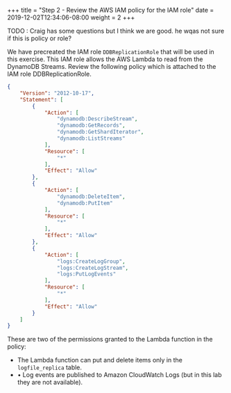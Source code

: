 +++
title = "Step 2 - Review the AWS IAM policy for the IAM role"
date = 2019-12-02T12:34:06-08:00
weight = 2
+++

TODO : Craig has some questions but I think we are good. he wqas not sure if this is policy or role? 

We have precreated the IAM role `DDBReplicationRole` that will be used in this exercise. This IAM role allows the AWS Lambda to read from the DynamoDB Streams. 
Review the following policy which is attached to the IAM role DDBReplicationRole.
```json
{
    "Version": "2012-10-17",
    "Statement": [
        {
            "Action": [
                "dynamodb:DescribeStream",
                "dynamodb:GetRecords",
                "dynamodb:GetShardIterator",
                "dynamodb:ListStreams"
            ],
            "Resource": [
                "*"
            ],
            "Effect": "Allow"
        },
        {
            "Action": [
                "dynamodb:DeleteItem",
                "dynamodb:PutItem"
            ],
            "Resource": [
                "*"
            ],
            "Effect": "Allow"
        },
        {
            "Action": [
                "logs:CreateLogGroup",
                "logs:CreateLogStream",
                "logs:PutLogEvents"
            ],
            "Resource": [
                "*"
            ],
            "Effect": "Allow"
        }
    ]
}
```

These are two of the permissions granted to the Lambda function in the policy:

- The Lambda function can put and delete items only in the `logfile_replica` table.
- • Log events are published to Amazon CloudWatch Logs (but in this lab they are not available).
